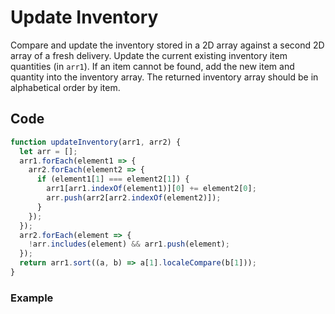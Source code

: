 # Update Inventory

Compare and update the inventory stored in a 2D array against a second 2D array of a fresh delivery. Update the current existing inventory item quantities (in `arr1`). If an item cannot be found, add the new item and quantity into the inventory array. The returned inventory array should be in alphabetical order by item.

## Code

```js
function updateInventory(arr1, arr2) {
  let arr = [];
  arr1.forEach(element1 => {
    arr2.forEach(element2 => {
      if (element1[1] === element2[1]) {
        arr1[arr1.indexOf(element1)][0] += element2[0];
        arr.push(arr2[arr2.indexOf(element2)]);
      }
    });
  });
  arr2.forEach(element => {
    !arr.includes(element) && arr1.push(element);
  });
  return arr1.sort((a, b) => a[1].localeCompare(b[1]));
}
```

### Example
